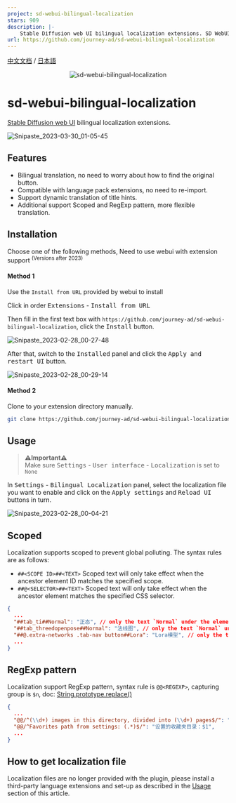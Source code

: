```yaml
---
project: sd-webui-bilingual-localization
stars: 909
description: |-
    Stable Diffusion web UI bilingual localization extensions. SD WebUI双语对照翻译插件
url: https://github.com/journey-ad/sd-webui-bilingual-localization
---
```


[中文文档](README_ZH.md) / [日本語](README_JA.md)

<p align="center"><img src="https://count.getloli.com/get/@sd-webui-bilingual-localization.github" alt="sd-webui-bilingual-localization"></p>

# sd-webui-bilingual-localization
[Stable Diffusion web UI](https://github.com/AUTOMATIC1111/stable-diffusion-webui) bilingual localization extensions.

![Snipaste_2023-03-30_01-05-45](https://user-images.githubusercontent.com/16256221/228617304-3107244b-ce13-4b96-b665-1d13090d24a7.png)

## Features
- Bilingual translation, no need to worry about how to find the original button.
- Compatible with language pack extensions, no need to re-import.
- Support dynamic translation of title hints.
- Additional support Scoped and RegExp pattern, more flexible translation.

## Installation

Choose one of the following methods, Need to use webui with extension support <sup>(Versions after 2023)</sup>

#### Method 1

Use the `Install from URL` provided by webui to install

Click in order <kbd>Extensions</kbd> - <kbd>Install from URL</kbd>

Then fill in the first text box with `https://github.com/journey-ad/sd-webui-bilingual-localization`, click the <kbd>Install</kbd> button.

![Snipaste_2023-02-28_00-27-48](https://user-images.githubusercontent.com/16256221/221625310-a6ef0b4c-a1e0-46bb-be9c-6d88cd0ad684.png)

After that, switch to the <kbd>Installed</kbd> panel and click the <kbd>Apply and restart UI</kbd> button.

![Snipaste_2023-02-28_00-29-14](https://user-images.githubusercontent.com/16256221/221625345-9e656f25-89dd-4361-8ee5-f4ab39d18ca4.png)


#### Method 2

Clone to your extension directory manually.

```bash
git clone https://github.com/journey-ad/sd-webui-bilingual-localization extensions/sd-webui-bilingual-localization
```

## Usage

> **⚠️Important⚠️**   
> Make sure <kbd>Settings</kbd> - <kbd>User interface</kbd> - <kbd>Localization</kbd> is set to `None`

In <kbd>Settings</kbd> - <kbd>Bilingual Localization</kbd> panel, select the localization file you want to enable and click on the <kbd>Apply settings</kbd> and <kbd>Reload UI</kbd> buttons in turn.

![Snipaste_2023-02-28_00-04-21](https://user-images.githubusercontent.com/16256221/221625729-73519629-8c1f-4eb5-99db-a1d3f4b58a87.png)

## Scoped

Localization supports scoped to prevent global polluting. The syntax rules are as follows:
- `##<SCOPE ID>##<TEXT>` Scoped text will only take effect when the ancestor element ID matches the specified scope.
- `##@<SELECTOR>##<TEXT>` Scoped text will only take effect when the ancestor element matches the specified CSS selector.

```json
{
  ...
  "##tab_ti##Normal": "正态", // only the text `Normal` under the element with id="tab_ti" will be translated to `正态`.
  "##tab_threedopenpose##Normal": "法线图", // only the text `Normal` under the element with id="tab_threedopenpose" will be translated to `法线图`.
  "##@.extra-networks .tab-nav button##Lora": "Lora模型", // only the text `Lora` under the element with class=".extra-networks .tab-nav button" will be translated to `Lora模型`.
  ...
}
```

## RegExp pattern

Localization support RegExp pattern, syntax rule is `@@<REGEXP>`, capturing group is `$n`, doc: [String.prototype.replace()](https://developer.mozilla.org/docs/Web/JavaScript/Reference/Global_Objects/String/replace)
```json
{
  ...
  "@@/^(\\d+) images in this directory, divided into (\\d+) pages$/": "目录中有$1张图片，共$2页",
  "@@/^Favorites path from settings: (.*)$/": "设置的收藏夹目录：$1",
  ...
}
```

## How to get localization file

Localization files are no longer provided with the plugin, please install a third-party language extensions and set-up as described in the [Usage](#usage) section of this article.

